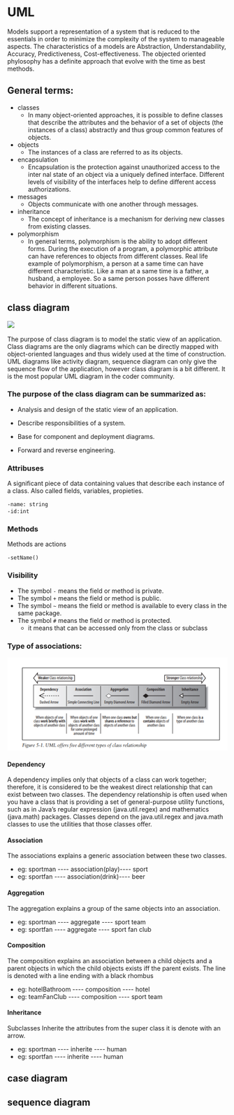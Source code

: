 # UML
Models support a representation of a system that is reduced to the essentials in order to minimize the complexity of the system to manageable aspects.
The characteristics of a models are Abstraction, Understandability, Accuracy, Predictiveness, Cost-effectiveness.
The objected oriented phylosophy has a definite approach that evolve with the time as best methods. 

## General terms:
- classes
   - In many object-oriented approaches, it is possible to define classes that
describe the attributes and the behavior of a set of objects (the instances
of a class) abstractly and thus group common features of objects.
- objects
   - The instances of a class are referred to as its objects.
- encapsulation
   - Encapsulation is the protection against unauthorized access to the inter
nal state of an object via a uniquely defined interface. Different levels
of visibility of the interfaces help to define different access authorizations.
- messages
   - Objects communicate with one another through messages. 
- inheritance
   - The concept of inheritance is a mechanism for deriving new classes 
from existing classes.
- polymorphism
   - In general terms, polymorphism is the ability to adopt different forms.
During the execution of a program, a polymorphic attribute can have
references to objects from different classes. Real life example of polymorphism, a person at a same time can have different characteristic. Like a man at a same time is a father, a husband, a employee. So a same person posses have different behavior in different situations. 

## class diagram
![](https://www.tutorialspoint.com/uml/images/uml_class_diagram.jpg)

The purpose of class diagram is to model the static view of an application. Class diagrams are the only diagrams which can be directly mapped with object-oriented languages and thus widely used at the time of construction.</br>
UML diagrams like activity diagram, sequence diagram can only give the sequence flow of the application, however class diagram is a bit different. It is the most popular UML diagram in the coder community.

### The purpose of the class diagram can be summarized as:

- Analysis and design of the static view of an application.

- Describe responsibilities of a system.

- Base for component and deployment diagrams.

- Forward and reverse engineering.

### Attribuses
A significant piece of data containing values that describe each instance of a class. Also called fields, variables, propieties. 
```
-name: string
-id:int
```

### Methods
Methods are actions
```
-setName()
```

### Visibility
- The symbol ```-``` means the field or method is private.
- The symbol ```+``` means the field or method is public.
- The symbol ```~``` means the field or method is available to every class in the same package.
- The symbol ```#``` means the field or method is protected.
   - it means that can be accessed only from the class or subclass

### Type of associations:
![](https://raw.githubusercontent.com/H3xFiles/UML/master/Screenshot%20from%202019-03-17%2015-15-33.png)

#### Dependency 
A dependency implies only that objects of a class can work together; therefore, it is
considered to be the weakest direct relationship that can exist between two classes.
The dependency relationship is often used when you have a class that
is providing a set of general-purpose utility functions, such as in Java’s
regular expression (java.util.regex) and mathematics (java.math)
packages. Classes depend on the java.util.regex and java.math
classes to use the utilities that those classes offer.

#### Association
The associations explains a generic association between these two classes.
- eg: sportman ---- association(play)---- sport
- eg: sportfan ---- association(drink)---- beer

#### Aggregation
The aggregation explains a group of the same objects into an association. 
- eg: sportman ---- aggregate ---- sport team 
- eg: sportfan ---- aggregate ---- sport fan club 

#### Composition
The composition explains an association between a child objects and a parent objects in which the child objects exists
iff the parent exists. The line is denoted with a line ending with a black rhombus
- eg: hotelBathroom ---- composition ---- hotel 
- eg: teamFanClub ---- composition ---- sport team 

#### Inheritance
Subclasses Inherite the attributes from the super class it is denote with an arrow.
- eg: sportman ---- inherite ---- human
- eg: sportfan ---- inherite ---- human





## case diagram

## sequence diagram
